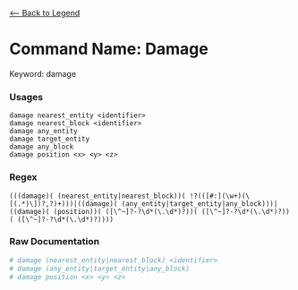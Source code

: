 [<-- Back to Legend](../legend.md)

# Command Name: Damage
Keyword: damage

### Usages
```
damage nearest_entity <identifier>
damage nearest_block <identifier>
damage any_entity
damage target_entity
damage any_block
damage position <x> <y> <z>
```

### Regex
```regexp
(((damage)( (nearest_entity|nearest_block))( !?(([#:](\w+)(\[(.*)\])?,?)+)))|((damage)( (any_entity|target_entity|any_block)))|((damage)( (position))( ([\^~]?-?\d*(\.\d*)?))( ([\^~]?-?\d*(\.\d*)?))( ([\^~]?-?\d*(\.\d*)?))))
```

### Raw Documentation
```yml
# damage (nearest_entity|nearest_block) <identifier>
# damage (any_entity|target_entity|any_block)
# damage position <x> <y> <z>
```
